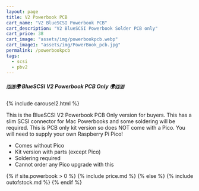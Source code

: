 ```yaml
---
layout: page
title: V2 Powerbook PCB
cart_name: "V2 BlueSCSI Powerbook PCB"
cart_description: "V2 BlueSCSI Powerbook Solder PCB only"
cart_price: 38
cart_image: "assets/img/powerbookpcb.webp"
cart_image1: "assets/img/PowerBook_pcb.jpg"
permalink: /powerbookpcb
tags: 
  - scsi
  - pbv2
---
```


##### 🇬🇧🌍 BlueSCSI V2 Powerbook PCB Only 🌍🇬🇧

{% include carousel2.html %}

This is the BlueSCSI V2 Powerbook PCB Only version for buyers. This has a slim SCSI connector for Mac Powerbooks and some soldering will be required. This is PCB only kit version so does NOT come with a Pico. You will need to supply your own Raspberry Pi Pico!

* Comes without Pico
* Kit version with parts (except Pico)
* Soldering required
* Cannot order any Pico upgrade with this

{% if site.powerbook > 0 %}
{% include price.md %}
{% else %}
{% include outofstock.md %}
{% endif %}
